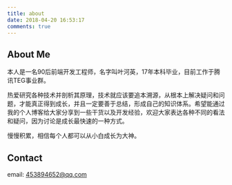 ```yaml
---
title: about
date: 2018-04-20 16:53:17
comments: true
---
```

## About Me
本人是一名90后前端开发工程师，名字叫叶河英，17年本科毕业，目前工作于腾讯TEG事业群。

热爱研究各种技术并剖析其原理，技术就应该要追本溯源，从根本上解决疑问和问题，才能真正得到成长，并且一定要善于总结，形成自己的知识体系。希望能通过我的个人博客给大家分享到一些干货以及开发经验，欢迎大家表达各种不同的看法和疑问，因为讨论是成长最快速的一种方式。

慢慢积累，相信每个人都可以从小白成长为大神。

## Contact 

email: 453894652@qq.com

